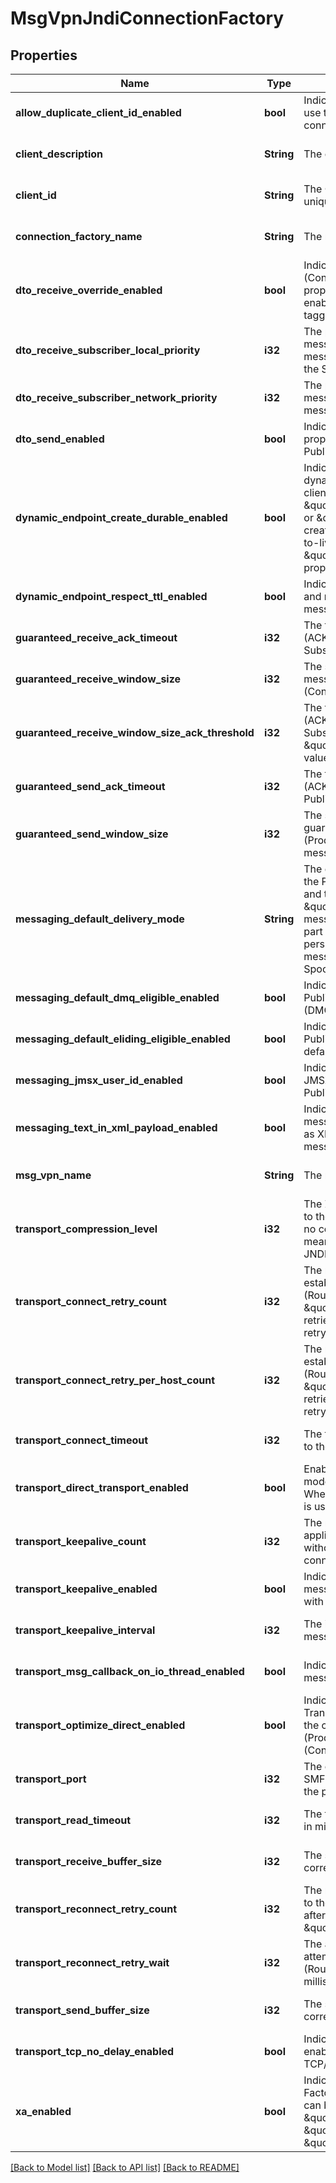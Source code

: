 # MsgVpnJndiConnectionFactory

## Properties
Name | Type | Description | Notes
------------ | ------------- | ------------- | -------------
**allow_duplicate_client_id_enabled** | **bool** | Indicates whether new JMS connections can use the same Client identifier (ID) as an existing connection. | [optional] [default to null]
**client_description** | **String** | The description of the Client. | [optional] [default to null]
**client_id** | **String** | The Client identifier (ID). If not specified, a unique value for it will be generated. | [optional] [default to null]
**connection_factory_name** | **String** | The name of the JMS Connection Factory. | [optional] [default to null]
**dto_receive_override_enabled** | **bool** | Indicates whether overriding by the Subscriber (Consumer) of the deliver-to-one (DTO) property on messages is enabled. When enabled, the Subscriber can receive all DTO tagged messages. | [optional] [default to null]
**dto_receive_subscriber_local_priority** | **i32** | The priority for receiving deliver-to-one (DTO) messages by the Subscriber (Consumer) if the messages are published on the local Router that the Subscriber is directly connected to. | [optional] [default to null]
**dto_receive_subscriber_network_priority** | **i32** | The priority for receiving deliver-to-one (DTO) messages by the Subscriber (Consumer) if the messages are published on a remote Router. | [optional] [default to null]
**dto_send_enabled** | **bool** | Indicates whether the deliver-to-one (DTO) property is enabled on messages sent by the Publisher (Producer). | [optional] [default to null]
**dynamic_endpoint_create_durable_enabled** | **bool** | Indicates whether a durable endpoint will be dynamically created on the Router when the client calls \&quot;Session.createDurableSubscriber()\&quot; or \&quot;Session.createQueue()\&quot;. The created endpoint respects the message time-to-live (TTL) according to the \&quot;dynamicEndpointRespectTtlEnabled\&quot; property. | [optional] [default to null]
**dynamic_endpoint_respect_ttl_enabled** | **bool** | Indicates whether dynamically created durable and non-durable endpoints respect the message time-to-live (TTL) property. | [optional] [default to null]
**guaranteed_receive_ack_timeout** | **i32** | The timeout for sending the acknowledgement (ACK) for guaranteed messages received by the Subscriber (Consumer), in milliseconds. | [optional] [default to null]
**guaranteed_receive_window_size** | **i32** | The size of the window for guaranteed messages received by the Subscriber (Consumer), in messages. | [optional] [default to null]
**guaranteed_receive_window_size_ack_threshold** | **i32** | The threshold for sending the acknowledgement (ACK) for guaranteed messages received by the Subscriber (Consumer) as a percentage of the \&quot;guaranteedReceiveWindowSize\&quot; value. | [optional] [default to null]
**guaranteed_send_ack_timeout** | **i32** | The timeout for receiving the acknowledgement (ACK) for guaranteed messages sent by the Publisher (Producer), in milliseconds. | [optional] [default to null]
**guaranteed_send_window_size** | **i32** | The size of the window for non-persistent guaranteed messages sent by the Publisher (Producer), in messages. For persistent messages the window size is fixed at 1. | [optional] [default to null]
**messaging_default_delivery_mode** | **String** | The default delivery mode for messages sent by the Publisher (Producer). The allowed values and their meaning are:  &lt;pre&gt; \&quot;persistent\&quot; - Router spools messages (persists in the Message Spool) as part of the send operation. \&quot;non-persistent\&quot; - Router does not spool messages (does not persist in the Message Spool) as part of the send operation. &lt;/pre&gt;  | [optional] [default to null]
**messaging_default_dmq_eligible_enabled** | **bool** | Indicates whether messages sent by the Publisher (Producer) are Dead Message Queue (DMQ) eligible by default. | [optional] [default to null]
**messaging_default_eliding_eligible_enabled** | **bool** | Indicates whether messages sent by the Publisher (Producer) are Eliding eligible by default. | [optional] [default to null]
**messaging_jmsx_user_id_enabled** | **bool** | Indicates whether to include (add or replace) the JMSXUserID property in messages sent by the Publisher (Producer). | [optional] [default to null]
**messaging_text_in_xml_payload_enabled** | **bool** | Indicates whether encoding of JMS text messages in Publisher (Producer) messages is as XML payload. When disabled, JMS text messages are encoded as a binary attachment. | [optional] [default to null]
**msg_vpn_name** | **String** | The name of the Message VPN. | [optional] [default to null]
**transport_compression_level** | **i32** | The ZLIB compression level for the connection to the Router. The value \&quot;0\&quot; means no compression, and the value \&quot;-1\&quot; means the compression level is specified in the JNDI Properties file. | [optional] [default to null]
**transport_connect_retry_count** | **i32** | The maximum number of retry attempts to establish an initial connection to the host (Router) or list of hosts (Routers). The value \&quot;0\&quot; means a single attempt (no retries), and the value \&quot;-1\&quot; means to retry forever. | [optional] [default to null]
**transport_connect_retry_per_host_count** | **i32** | The maximum number of retry attempts to establish an initial connection to each host (Router) on the list of hosts (Routers). The value \&quot;0\&quot; means a single attempt (no retries), and the value \&quot;-1\&quot; means to retry forever. | [optional] [default to null]
**transport_connect_timeout** | **i32** | The timeout for establishing an initial connection to the Router, in milliseconds. | [optional] [default to null]
**transport_direct_transport_enabled** | **bool** | Enable or disable usage of the Direct Transport mode for sending non-persistent messages. When disabled, the Guaranteed Transport mode is used. | [optional] [default to null]
**transport_keepalive_count** | **i32** | The maximum number of consecutive application-level keepalive messages sent without the Router response before the connection to the Router is closed. | [optional] [default to null]
**transport_keepalive_enabled** | **bool** | Indicates whether application-level keepalive messages are used to maintain a connection with the Router. | [optional] [default to null]
**transport_keepalive_interval** | **i32** | The interval between application-level keepalive messages, in milliseconds. | [optional] [default to null]
**transport_msg_callback_on_io_thread_enabled** | **bool** | Indicates whether delivery of asynchronous messages is done directly from the I/O thread. | [optional] [default to null]
**transport_optimize_direct_enabled** | **bool** | Indicates whether optimization for the Direct Transport delivery mode is enabled. If enabled, the client application is limited to one Publisher (Producer) and one non-durable Subscriber (Consumer). | [optional] [default to null]
**transport_port** | **i32** | The connection port number on the Router for SMF clients. The value \&quot;-1\&quot; means the port is specified in the JNDI Properties file. | [optional] [default to null]
**transport_read_timeout** | **i32** | The timeout for reading a reply from the Router, in milliseconds. | [optional] [default to null]
**transport_receive_buffer_size** | **i32** | The size of the receive socket buffer, in bytes. It corresponds to the SO_RCVBUF socket option. | [optional] [default to null]
**transport_reconnect_retry_count** | **i32** | The maximum number of attempts to reconnect to the host (Router) or list of hosts (Routers) after the connection has been lost. The value \&quot;-1\&quot; means to retry forever. | [optional] [default to null]
**transport_reconnect_retry_wait** | **i32** | The amount of time before making another attempt to connect or reconnect to the host (Router) after the connection has been lost, in milliseconds. | [optional] [default to null]
**transport_send_buffer_size** | **i32** | The size of the send socket buffer, in bytes. It corresponds to the SO_SNDBUF socket option. | [optional] [default to null]
**transport_tcp_no_delay_enabled** | **bool** | Indicates whether the TCP_NODELAY option is enabled, which disables Nagle&#39;s algorithm for TCP/IP congestion control (RFC 896). | [optional] [default to null]
**xa_enabled** | **bool** | Indicates whether this is an XA Connection Factory. When enabled, the Connection Factory can be cast to \&quot;XAConnectionFactory\&quot;, \&quot;XAQueueConnectionFactory\&quot; or \&quot;XATopicConnectionFactory\&quot;. | [optional] [default to null]

[[Back to Model list]](../README.md#documentation-for-models) [[Back to API list]](../README.md#documentation-for-api-endpoints) [[Back to README]](../README.md)


